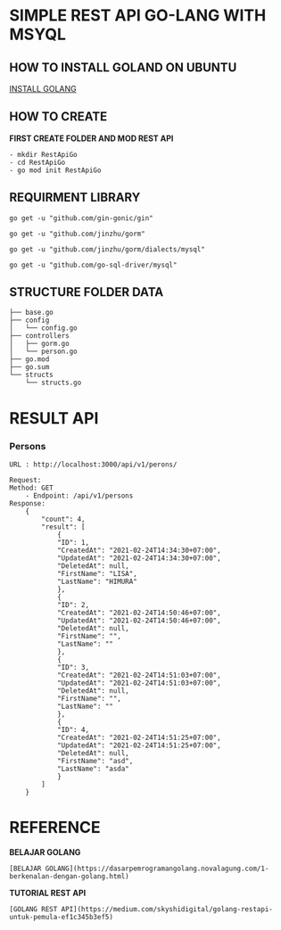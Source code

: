 # SIMPLE REST API GO-LANG WITH MSYQL

## HOW TO INSTALL GOLAND ON UBUNTU

[INSTALL GOLANG](https://golang.org/doc/install)

## HOW TO CREATE

**FIRST CREATE FOLDER AND MOD REST API**
```
- mkdir RestApiGo
- cd RestApiGo
- go mod init RestApiGo

```

## REQUIRMENT LIBRARY

``go get -u "github.com/gin-gonic/gin"``

``go get -u "github.com/jinzhu/gorm"``

``go get -u "github.com/jinzhu/gorm/dialects/mysql"``

``go get -u "github.com/go-sql-driver/mysql"``

## STRUCTURE FOLDER DATA


```
├── base.go
├── config
│   └── config.go
├── controllers
│   ├── gorm.go
│   └── person.go
├── go.mod
├── go.sum
└── structs
    └── structs.go

```


# RESULT API

### Persons

``URL : http://localhost:3000/api/v1/perons/``

```
Request:
Method: GET 
    - Endpoint: /api/v1/persons
Response:
    {
        "count": 4,
        "result": [
            {
            "ID": 1,
            "CreatedAt": "2021-02-24T14:34:30+07:00",
            "UpdatedAt": "2021-02-24T14:34:30+07:00",
            "DeletedAt": null,
            "FirstName": "LISA",
            "LastName": "HIMURA"
            },
            {
            "ID": 2,
            "CreatedAt": "2021-02-24T14:50:46+07:00",
            "UpdatedAt": "2021-02-24T14:50:46+07:00",
            "DeletedAt": null,
            "FirstName": "",
            "LastName": ""
            },
            {
            "ID": 3,
            "CreatedAt": "2021-02-24T14:51:03+07:00",
            "UpdatedAt": "2021-02-24T14:51:03+07:00",
            "DeletedAt": null,
            "FirstName": "",
            "LastName": ""
            },
            {
            "ID": 4,
            "CreatedAt": "2021-02-24T14:51:25+07:00",
            "UpdatedAt": "2021-02-24T14:51:25+07:00",
            "DeletedAt": null,
            "FirstName": "asd",
            "LastName": "asda"
            }
        ]
    }
```
# REFERENCE

**BELAJAR GOLANG**
```
[BELAJAR GOLANG](https://dasarpemrogramangolang.novalagung.com/1-berkenalan-dengan-golang.html)
```

**TUTORIAL REST API**
```
[GOLANG REST API](https://medium.com/skyshidigital/golang-restapi-untuk-pemula-ef1c345b3ef5)
```